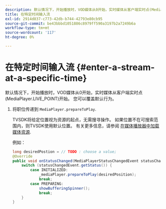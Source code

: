 ```yaml
---
description: 默认情况下，开始播放时，VOD媒体从0开始，实时媒体从客户端实时点(MediaPlayer.LIVE_POINT)开始。 您可以覆盖默认行为。
title: 在特定时间输入流
exl-id: 2914d837-c773-42db-b744-42793e80cb95
source-git-commit: be43bbbd1051886c8979ff590a3197b2a7249b6a
workflow-type: tm+mt
source-wordcount: '117'
ht-degree: 0%

---
```


# 在特定时间输入流 {#enter-a-stream-at-a-specific-time}

默认情况下，开始播放时，VOD媒体从0开始，实时媒体从客户端实时点(MediaPlayer.LIVE_POINT)开始。 您可以覆盖默认行为。

1. 将职位传递到 `MediaPlayer.prepareToPlay`.

   TVSDK将给定位置视为资源的起点，无需搜寻操作。 如果位置不在可搜索范围内，则TVSDK使用默认位置。 有关更多信息，请参阅 [在媒体播放器中加载媒体资源](../../../tvsdk-2.7-for-android/content-playback-options/mediaplayer-initialize-for-video/t-psdk-android-2.7-media-resource-load.md).

   例如：

   ```java
   long desiredPostion = // TODO : choose a value; 
   @Override 
   public void onStatusChanged(MediaPlayerStatusChangedEvent statusChangedEvent) {   
       switch (statusChangedEvent.getStatus()) { 
           case INITIALIZED: 
               _mediaPlayer.prepareToPlay(desiredPosition); 
               break; 
           case PREPARING: 
               showBufferingSpinner(); 
               break; 
       } 
   }
   ```
